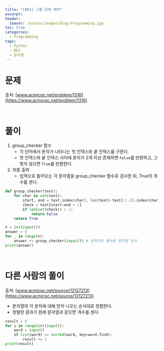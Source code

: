 ```yaml
---
title: "[BOJ] 그룹 단어 체커"
excerpt: 
header:
  teaser: /assets/images/blog-Programming.jpg
toc: true
categories:
  - Programming
tags:
  - Python
  - BOJ
  - 문자열
---
```




# 문제

출처: [www.acmicpc.net/problem/1316](https://www.acmicpc.net/problem/1316)



<br>



# 풀이



1. group_checker 함수
   - 각 단어에서 문자가 나타나는 첫 인덱스와 끝 인덱스를 구한다. 
   - 첫 인덱스와 끝 인덱스 사이에 문자가 2개 이상 존재하면 `False`를 반환하고, 그렇지 않으면 `True`를 반환한다.
2. 최종 출력
   - 입력으로 들어오는 각 문자열을 group_checker 함수로 검사한 뒤, True의 개수를 센다.

```python
def group_checker(text):
    for char in set(text):
        start, end = text.index(char), len(text)-text[::-1].index(char)-1 # 시작과 끝 위치
        check = text[start:end + 1]
        if len(set(check)) > 1:
            return False
    return True

n = int(input())
answer = 0
for _ in range(n):
    answer += group_checker(input()) # 입력으로 들어온 문자열 검사
print(answer)
```



<br>

# 다른 사람의 풀이



출처: [www.acmicpc.net/source/12127213](https://www.acmicpc.net/source/12127213)

- 문자열의 각 문자에 대해 먼저 나오는 순서대로 정렬한다.
- 정렬한 결과가 원래 문자열과 같으면 개수를 센다.

```python
result = 0
for i in range(int(input)):
	word = input()
    if list(word) == sorted(word, key=word.find):
    	result += 1
print(result)
```

